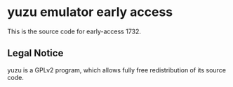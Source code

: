 yuzu emulator early access
=============

This is the source code for early-access 1732.

## Legal Notice

yuzu is a GPLv2 program, which allows fully free redistribution of its source code.